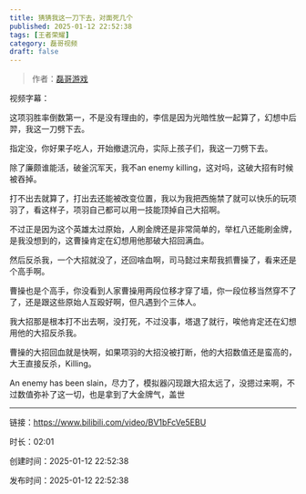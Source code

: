 ```yaml
---
title: 猜猜我这一刀下去，对面死几个
published: 2025-01-12 22:52:38
tags: [王者荣耀]
category: 磊哥视频
draft: false
---
```



> 作者：[磊哥游戏](https://space.bilibili.com/268941858?spm_id_from=333.788.upinfo.head.click)

视频字幕：

这项羽胜率倒数第一，不是没有理由的，李信是因为光暗性放一起算了，幻想中后羿，我这一刀劈下去。

指定没，你好果子吃人，开始撤退沉舟，实际上孩子们，我这一刀劈下去。

除了廉颇谁能活，破釜沉军天，我不an enemy killing，这对吗，这破大招有时候被吞掉。

打不出去就算了，打出去还能被改变位置，我以为我把西施禁了就可以快乐的玩项羽了，看这样子，项羽自己都可以用一技能顶掉自己大招啊。

不过正是因为这个英雄太过原始，人刷金牌还是非常简单的，举杠八还能刷金牌，是我没想到的，这曹操肯定在幻想用他那破大招回满血。

然后反杀我，一个大招就没了，还回啥血啊，司马懿过来帮我抓曹操了，看来还是个高手啊。

曹操也是个高手，你没看到人家曹操用两段位移才穿了墙，你一段位移当然穿不了了，还是跟这些原始人互殴好啊，但凡遇到个三体人。

我大招那是根本打不出去啊，没打死，不过没事，塔退了就行，唉他肯定还在幻想用他的大招反杀我。

曹操的大招回血就是快啊，如果项羽的大招没被打断，他的大招数值还是蛮高的，大王直接反杀，Killing。

An enemy has been slain，尽力了，模拟器闪现跟大招太远了，没摁过来啊，不过数值弥补了这一切，也是拿到了大金牌气，盖世

---


链接：https://www.bilibili.com/video/BV1bFcVe5EBU



时长：02:01

创建时间：2025-01-12 22:52:38

发布时间：2025-01-12 22:52:38
